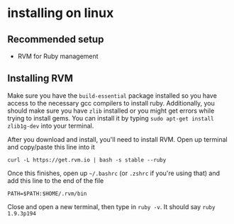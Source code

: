 installing on linux
===================

Recommended setup
-----------------

* RVM for Ruby management

Installing RVM
--------------

Make sure you have the ``build-essential`` package installed so you have access to the necessary gcc compilers to install ruby. Additionally, you should make sure you have ``zlib`` installed or you might get errors while trying to install gems. You can install it by typing ``sudo apt-get install zlib1g-dev`` into your terminal.

After you download and install, you'll need to install RVM. Open up terminal and copy/paste this line into it

    curl -L https://get.rvm.io | bash -s stable --ruby
    
Once this finishes, open up ``~/.bashrc`` (or ``.zshrc`` if you're using that) and add this line to the end of the file

    PATH=$PATH:$HOME/.rvm/bin
    
Close and open a new terminal, then type in ``ruby -v``. It should say ``ruby 1.9.3p194``